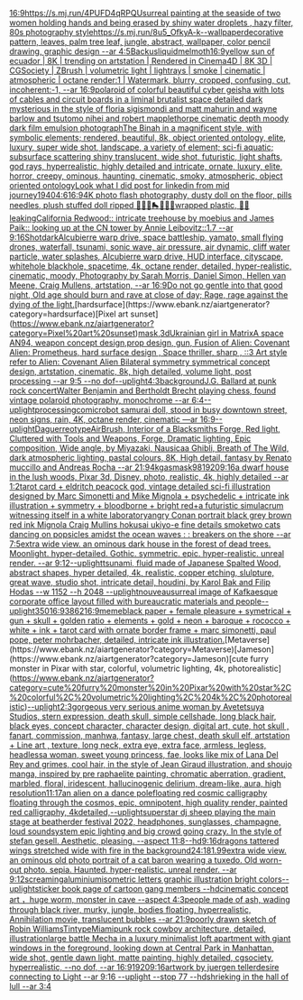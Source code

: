 [16:9](https://www.ebank.nz/aiartgenerator?category=16%3A9)[<https://s.mj.run/4PUFD4qRPQU>](https://www.ebank.nz/aiartgenerator?category=%3Chttps%3A//s.mj.run/4PUFD4qRPQU%3E)[surreal painting at the seaside of two women holding hands and being erased by shiny water droplets , hazy filter, 80s photography style](https://www.ebank.nz/aiartgenerator?category=surreal%20painting%20at%20the%20seaside%20of%20two%20women%20holding%20hands%20and%20being%20erased%20by%20shiny%20water%20droplets%20%2C%20hazy%20filter%2C%2080s%20photography%20style)[<https://s.mj.run/8u5_OfkyA-k>](https://www.ebank.nz/aiartgenerator?category=%3Chttps%3A//s.mj.run/8u5_OfkyA-k%3E)[--wallpaper](https://www.ebank.nz/aiartgenerator?category=--wallpaper)[decorative pattern, leaves, palm tree leaf, jungle, abstract, wallpaper, color pencil drawing, graphic design --ar 4:5](https://www.ebank.nz/aiartgenerator?category=decorative%20pattern%2C%20leaves%2C%20palm%20tree%20leaf%2C%20jungle%2C%20abstract%2C%20wallpaper%2C%20color%20pencil%20drawing%2C%20graphic%20design%20--ar%204%3A5)[Backus](https://www.ebank.nz/aiartgenerator?category=Backus)[liquid](https://www.ebank.nz/aiartgenerator?category=liquid)[melmoth](https://www.ebank.nz/aiartgenerator?category=melmoth)[16:9](https://www.ebank.nz/aiartgenerator?category=16%3A9)[yellow sun of ecuador | 8K | trending on artstation | Rendered in Cinema4D | 8K 3D | CGSociety | ZBrush | volumetric light | lightrays | smoke | cinematic | atmospheric | octane render:1 | Watermark, blurry, cropped, confusing, cut, incoherent:-1, --ar 16:9](https://www.ebank.nz/aiartgenerator?category=yellow%20sun%20of%20ecuador%20%7C%208K%20%7C%20trending%20on%20artstation%20%7C%20Rendered%20in%20Cinema4D%20%7C%208K%203D%20%7C%20CGSociety%20%7C%20ZBrush%20%7C%20volumetric%20light%20%7C%20lightrays%20%7C%20smoke%20%7C%20cinematic%20%7C%20atmospheric%20%7C%20octane%20render%3A1%20%7C%20Watermark%2C%20blurry%2C%20cropped%2C%20confusing%2C%20cut%2C%20incoherent%3A-1%2C%20--ar%2016%3A9)[polaroid of colorful beautiful cyber geisha with lots of cables and circuit boards in a liminal brutalist space detailed dark mysterious in the style of floria sigismondi and matt mahurin and wayne barlow and tsutomo nihei and robert mapplethorpe cinematic depth moody dark film emulsion photograph](https://www.ebank.nz/aiartgenerator?category=polaroid%20of%20colorful%20beautiful%20cyber%20geisha%20with%20lots%20of%20cables%20and%20circuit%20boards%20in%20a%20liminal%20brutalist%20space%20detailed%20dark%20mysterious%20in%20the%20style%20of%20floria%20sigismondi%20and%20matt%20mahurin%20and%20wayne%20barlow%20and%20tsutomo%20nihei%20and%20robert%20mapplethorpe%20cinematic%20depth%20moody%20dark%20film%20emulsion%20photograph)[The Binah in a magnificent style, with symbolic elements; rendered, beautiful, 8k, object oriented ontology, elite, luxury, super wide shot, landscape, a variety of element;  sci-fi aquatic; subsurface scattering shiny translucent, wide shot, futuristic, light shafts, god rays, hyperrealistic, highly detailed and intricate, ornate, luxury, elite, horror, creepy, ominous, haunting, cinematic, smoky, atmospheric, object oriented ontology](https://www.ebank.nz/aiartgenerator?category=The%20Binah%20in%20a%20magnificent%20style%2C%20with%20symbolic%20elements%3B%20rendered%2C%20beautiful%2C%208k%2C%20object%20oriented%20ontology%2C%20elite%2C%20luxury%2C%20super%20wide%20shot%2C%20landscape%2C%20a%20variety%20of%20element%3B%20%20sci-fi%20aquatic%3B%20subsurface%20scattering%20shiny%20translucent%2C%20wide%20shot%2C%20futuristic%2C%20light%20shafts%2C%20god%20rays%2C%20hyperrealistic%2C%20highly%20detailed%20and%20intricate%2C%20ornate%2C%20luxury%2C%20elite%2C%20horror%2C%20creepy%2C%20ominous%2C%20haunting%2C%20cinematic%2C%20smoky%2C%20atmospheric%2C%20object%20oriented%20ontology)[Look what I did post for linkedin from mid journey](https://www.ebank.nz/aiartgenerator?category=Look%20what%20I%20did%20post%20for%20linkedin%20from%20mid%20journey)[1940](https://www.ebank.nz/aiartgenerator?category=1940)[4:6](https://www.ebank.nz/aiartgenerator?category=4%3A6)[16:9](https://www.ebank.nz/aiartgenerator?category=16%3A9)[4K photo flash photography, dusty doll on the floor, pills needles, plush stuffed doll ripped 🦷🍄💛🛼💎💊💫wrapped plastic, 🦷🥚 leaking](https://www.ebank.nz/aiartgenerator?category=4K%20photo%20flash%20photography%2C%20dusty%20doll%20on%20the%20floor%2C%20pills%20needles%2C%20plush%20stuffed%20doll%20ripped%20%F0%9F%A6%B7%F0%9F%8D%84%F0%9F%92%9B%F0%9F%9B%BC%F0%9F%92%8E%F0%9F%92%8A%F0%9F%92%ABwrapped%20plastic%2C%20%F0%9F%A6%B7%F0%9F%A5%9A%20leaking)[California Redwood:: intricate treehouse by moebius and James Paik:: looking up at the CN tower by Annie Leibovitz::1.7 --ar 9:16](https://www.ebank.nz/aiartgenerator?category=California%20Redwood%3A%3A%20intricate%20treehouse%20by%20moebius%20and%20James%20Paik%3A%3A%20looking%20up%20at%20the%20CN%20tower%20by%20Annie%20Leibovitz%3A%3A1.7%20--ar%209%3A16)[Shot](https://www.ebank.nz/aiartgenerator?category=Shot)[dark](https://www.ebank.nz/aiartgenerator?category=dark)[Alcubierre warp drive, space battleship, yamato, small flying drones, waterfall, tsunami, sonic wave, air pressure, air dynamic, cliff water particle, water splashes, Alcubierre warp drive, HUD interface, cityscape, whitehole blackhole, spacetime, 4k, octane render, detailed, hyper-realistic, cinematic, moody, Photography by Sarah Morris, Daniel Simon, Hellen van Meene, Craig Mullens, artstation, --ar 16:9](https://www.ebank.nz/aiartgenerator?category=Alcubierre%20warp%20drive%2C%20space%20battleship%2C%20yamato%2C%20small%20flying%20drones%2C%20waterfall%2C%20tsunami%2C%20sonic%20wave%2C%20air%20pressure%2C%20air%20dynamic%2C%20cliff%20water%20particle%2C%20water%20splashes%2C%20Alcubierre%20warp%20drive%2C%20HUD%20interface%2C%20cityscape%2C%20whitehole%20blackhole%2C%20spacetime%2C%204k%2C%20octane%20render%2C%20detailed%2C%20hyper-realistic%2C%20cinematic%2C%20moody%2C%20Photography%20by%20Sarah%20Morris%2C%20Daniel%20Simon%2C%20Hellen%20van%20Meene%2C%20Craig%20Mullens%2C%20artstation%2C%20--ar%2016%3A9)[Do not go gentle into that good night, Old age should burn and rave at close of day; Rage, rage against the dying of the light.](https://www.ebank.nz/aiartgenerator?category=Do%20not%20go%20gentle%20into%20that%20good%20night%2C%20Old%20age%20should%20burn%20and%20rave%20at%20close%20of%20day%3B%20Rage%2C%20rage%20against%20the%20dying%20of%20the%20light.)[hardsurface](https://www.ebank.nz/aiartgenerator?category=hardsurface)[Pixel art sunset](https://www.ebank.nz/aiartgenerator?category=Pixel%20art%20sunset)[mask](https://www.ebank.nz/aiartgenerator?category=mask)[,3d](https://www.ebank.nz/aiartgenerator?category=%2C3d)[Ukrainian girl in Matrix](https://www.ebank.nz/aiartgenerator?category=Ukrainian%20girl%20in%20Matrix)[A space AN94,  weapon concept design,prop design, gun, Fusion of  Alien: Covenant Alien: Prometheus,  hard surface design ,   Space thriller, sharp , ::3  Art style refer to Alien: Covenant Alien   Bilateral symmetry       symmetrical   concept design,  artstation, cinematic,  8k, high detailed,  volume light,  post processing    --ar 9:5   --no dof](https://www.ebank.nz/aiartgenerator?category=A%20space%20AN94%2C%20%20weapon%20concept%20design%2Cprop%20design%2C%20gun%2C%20Fusion%20of%20%20Alien%3A%20Covenant%20Alien%3A%20Prometheus%2C%20%20hard%20surface%20design%20%2C%20%20%20Space%20thriller%2C%20sharp%20%2C%20%3A%3A3%20%20Art%20style%20refer%20to%20Alien%3A%20Covenant%20Alien%20%20%20Bilateral%20symmetry%20%20%20%20%20%20%20symmetrical%20%20%20concept%20design%2C%20%20artstation%2C%20cinematic%2C%20%208k%2C%20high%20detailed%2C%20%20volume%20light%2C%20%20post%20processing%20%20%20%20--ar%209%3A5%20%20%20--no%20dof)[--uplight](https://www.ebank.nz/aiartgenerator?category=--uplight)[4:3](https://www.ebank.nz/aiartgenerator?category=4%3A3)[background](https://www.ebank.nz/aiartgenerator?category=background)[J.G. Ballard at punk rock concert](https://www.ebank.nz/aiartgenerator?category=J.G.%20Ballard%20at%20punk%20rock%20concert)[Walter Benjamin and Bertholdt Brecht playing chess, found vintage polaroid photography, monochrome --ar 6:4](https://www.ebank.nz/aiartgenerator?category=Walter%20Benjamin%20and%20Bertholdt%20Brecht%20playing%20chess%2C%20found%20vintage%20polaroid%20photography%2C%20monochrome%20--ar%206%3A4)[--uplight](https://www.ebank.nz/aiartgenerator?category=--uplight)[processing](https://www.ebank.nz/aiartgenerator?category=processing)[comic](https://www.ebank.nz/aiartgenerator?category=comic)[robot samurai doll, stood in busy downtown street, neon signs, rain, 4K, octane render, cinematic —ar 16:9](https://www.ebank.nz/aiartgenerator?category=robot%20samurai%20doll%2C%20stood%20in%20busy%20downtown%20street%2C%20neon%20signs%2C%20rain%2C%204K%2C%20octane%20render%2C%20cinematic%20%E2%80%94ar%2016%3A9)[--uplight](https://www.ebank.nz/aiartgenerator?category=--uplight)[Daguerreotype](https://www.ebank.nz/aiartgenerator?category=Daguerreotype)[AirBrush, Interior of a Blacksmiths Forge, Red light, Cluttered with Tools and Weapons, Forge, Dramatic lighting, Epic composition, Wide angle, by Miyazaki, Nausicaa Ghibli, Breath of The Wild, dark atmospheric lighting, pastal colours, 8K, High detail, fantasy by Renato muccillo and Andreas Rocha --ar 21:9](https://www.ebank.nz/aiartgenerator?category=AirBrush%2C%20Interior%20of%20a%20Blacksmiths%20Forge%2C%20Red%20light%2C%20Cluttered%20with%20Tools%20and%20Weapons%2C%20Forge%2C%20Dramatic%20lighting%2C%20Epic%20composition%2C%20Wide%20angle%2C%20by%20Miyazaki%2C%20Nausicaa%20Ghibli%2C%20Breath%20of%20The%20Wild%2C%20dark%20atmospheric%20lighting%2C%20pastal%20colours%2C%208K%2C%20High%20detail%2C%20fantasy%20by%20Renato%20muccillo%20and%20Andreas%20Rocha%20--ar%2021%3A9)[4k](https://www.ebank.nz/aiartgenerator?category=4k)[gasmask](https://www.ebank.nz/aiartgenerator?category=gasmask)[98](https://www.ebank.nz/aiartgenerator?category=98)[1920](https://www.ebank.nz/aiartgenerator?category=1920)[9:16](https://www.ebank.nz/aiartgenerator?category=9%3A16)[a dwarf house in the lush woods, Pixar 3d, Disney, photo, realistic, 4k, highly detailed --ar 1:2](https://www.ebank.nz/aiartgenerator?category=a%20dwarf%20house%20in%20the%20lush%20woods%2C%20Pixar%203d%2C%20Disney%2C%20photo%2C%20realistic%2C%204k%2C%20highly%20detailed%20--ar%201%3A2)[tarot card + eldritch peacock god, vintage detailed sci-fi illustration designed by Marc Simonetti and Mike Mignola + psychedelic + intricate ink illustration + symmetry + bloodborne +  bright red+](https://www.ebank.nz/aiartgenerator?category=tarot%20card%20%2B%20eldritch%20peacock%20god%2C%20vintage%20detailed%20sci-fi%20illustration%20designed%20by%20Marc%20Simonetti%20and%20Mike%20Mignola%20%2B%20psychedelic%20%2B%20intricate%20ink%20illustration%20%2B%20symmetry%20%2B%20bloodborne%20%2B%20%20bright%20red%2B)[a futuristic simulacrum witnessing itself in a white laboratory](https://www.ebank.nz/aiartgenerator?category=a%20futuristic%20simulacrum%20witnessing%20itself%20in%20a%20white%20laboratory)[angry Conan portrait black grey brown red ink Mignola Craig Mullins hokusai ukiyo-e fine details smoke](https://www.ebank.nz/aiartgenerator?category=angry%20Conan%20portrait%20black%20grey%20brown%20red%20ink%20Mignola%20Craig%20Mullins%20hokusai%20ukiyo-e%20fine%20details%20smoke)[two cats dancing on popsicles amidst the ocean waves : : breakers on the shore --ar 7:5](https://www.ebank.nz/aiartgenerator?category=two%20cats%20dancing%20on%20popsicles%20amidst%20the%20ocean%20waves%20%3A%20%3A%20breakers%20on%20the%20shore%20--ar%207%3A5)[extra wide view. an ominous dark house in the forest of dead trees. Moonlight. hyper-detailed. Gothic. symmetric. epic. hyper-realistic. unreal render. --ar 9:12](https://www.ebank.nz/aiartgenerator?category=extra%20wide%20view.%20an%20ominous%20dark%20house%20in%20the%20forest%20of%20dead%20trees.%20Moonlight.%20hyper-detailed.%20Gothic.%20symmetric.%20epic.%20hyper-realistic.%20unreal%20render.%20--ar%209%3A12)[--uplight](https://www.ebank.nz/aiartgenerator?category=--uplight)[tsunami, fluid made of Japanese Spalted Wood, abstract shapes, hyper detailed, 4k, realistic, copper etching, slulpture, great wave, studio shot, intricate detail, houdini, by Karol Bak and Filip Hodas --w 1152 --h 2048 --uplight](https://www.ebank.nz/aiartgenerator?category=tsunami%2C%20fluid%20made%20of%20Japanese%20Spalted%20Wood%2C%20abstract%20shapes%2C%20hyper%20detailed%2C%204k%2C%20realistic%2C%20copper%20etching%2C%20slulpture%2C%20great%20wave%2C%20studio%20shot%2C%20intricate%20detail%2C%20houdini%2C%20by%20Karol%20Bak%20and%20Filip%20Hodas%20--w%201152%20--h%202048%20--uplight)[nouveau](https://www.ebank.nz/aiartgenerator?category=nouveau)[surreal image of Kafkaesque corporate office layout filled with bureaucratic materials and people](https://www.ebank.nz/aiartgenerator?category=surreal%20image%20of%20Kafkaesque%20corporate%20office%20layout%20filled%20with%20bureaucratic%20materials%20and%20people)[--uplight](https://www.ebank.nz/aiartgenerator?category=--uplight)[350](https://www.ebank.nz/aiartgenerator?category=350)[16:9](https://www.ebank.nz/aiartgenerator?category=16%3A9)[386](https://www.ebank.nz/aiartgenerator?category=386)[2](https://www.ebank.nz/aiartgenerator?category=2)[16:9](https://www.ebank.nz/aiartgenerator?category=16%3A9)[meme](https://www.ebank.nz/aiartgenerator?category=meme)[black paper + female pleasure + symetrical + gun + skull + golden ratio + elements + gold + neon + baroque + rococco + white + ink + tarot card with ornate border frame + marc simonetti, paul pope, peter mohrbacher, detailed, intricate ink illustration.](https://www.ebank.nz/aiartgenerator?category=black%20paper%20%2B%20female%20pleasure%20%2B%20symetrical%20%2B%20gun%20%2B%20skull%20%2B%20golden%20ratio%20%2B%20elements%20%2B%20gold%20%2B%20neon%20%2B%20baroque%20%2B%20rococco%20%2B%20white%20%2B%20ink%20%2B%20tarot%20card%20with%20ornate%20border%20frame%20%2B%20marc%20simonetti%2C%20paul%20pope%2C%20peter%20mohrbacher%2C%20detailed%2C%20intricate%20ink%20illustration.)[Metaverse](https://www.ebank.nz/aiartgenerator?category=Metaverse)[Jameson](https://www.ebank.nz/aiartgenerator?category=Jameson)[cute furry monster in Pixar with star, colorful, volumetric lighting, 4k, photorealistic](https://www.ebank.nz/aiartgenerator?category=cute%20furry%20monster%20in%20Pixar%20with%20star%2C%20colorful%2C%20volumetric%20lighting%2C%204k%2C%20photorealistic)[--uplight](https://www.ebank.nz/aiartgenerator?category=--uplight)[2:3](https://www.ebank.nz/aiartgenerator?category=2%3A3)[gorgeous very serious anime woman by Avetetsuya Studios, stern expression,  death skull, simple cellshade, long black  hair, black eyes, concept character, character design, digital art, cute, hot skull , fanart, commission, manhwa, fantasy, large chest, death skull elf, artstation  +  Line art , texture, long neck, extra eye, extra face, armless, legless, headless](https://www.ebank.nz/aiartgenerator?category=gorgeous%20very%20serious%20anime%20woman%20by%20Avetetsuya%20Studios%2C%20stern%20expression%2C%20%20death%20skull%2C%20simple%20cellshade%2C%20long%20black%20%20hair%2C%20black%20eyes%2C%20concept%20character%2C%20character%20design%2C%20digital%20art%2C%20cute%2C%20hot%20skull%20%2C%20fanart%2C%20commission%2C%20manhwa%2C%20fantasy%2C%20large%20chest%2C%20death%20skull%20elf%2C%20artstation%20%20%2B%20%20Line%20art%20%2C%20texture%2C%20long%20neck%2C%20extra%20eye%2C%20extra%20face%2C%20armless%2C%20legless%2C%20headless)[a woman, sweet young princess, fae, looks like mix of Lana Del Rey and grimes, cool hair, in the style of Jean Giraud illustration, and shoujo manga, inspired by pre raphaelite painting, chromatic aberration, gradient, marbled, floral, iridescent, hallucinogenic delirium, dream-like, aura, high resolution](https://www.ebank.nz/aiartgenerator?category=a%20woman%2C%20sweet%20young%20princess%2C%20fae%2C%20looks%20like%20mix%20of%20Lana%20Del%20Rey%20and%20grimes%2C%20cool%20hair%2C%20in%20the%20style%20of%20Jean%20Giraud%20illustration%2C%20and%20shoujo%20manga%2C%20inspired%20by%20pre%20raphaelite%20painting%2C%20chromatic%20aberration%2C%20gradient%2C%20marbled%2C%20floral%2C%20iridescent%2C%20hallucinogenic%20delirium%2C%20dream-like%2C%20aura%2C%20high%20resolution)[11:17](https://www.ebank.nz/aiartgenerator?category=11%3A17)[an alien on a dance pole](https://www.ebank.nz/aiartgenerator?category=an%20alien%20on%20a%20dance%20pole)[floating red cosmic calligraphy floating through the cosmos, epic, omnipotent, high quality render, painted red calligraphy, 4k](https://www.ebank.nz/aiartgenerator?category=floating%20red%20cosmic%20calligraphy%20floating%20through%20the%20cosmos%2C%20epic%2C%20omnipotent%2C%20high%20quality%20render%2C%20painted%20red%20calligraphy%2C%204k)[detailed,](https://www.ebank.nz/aiartgenerator?category=detailed%2C)[--uplight](https://www.ebank.nz/aiartgenerator?category=--uplight)[superstar dj sheep playing the main stage at beatherder festival 2022, headphones, sunglasses, champagne, loud soundsystem epic lighting and big crowd going crazy. In the style of stefan gesell. Aesthetic, pleasing. --aspect 11:8](https://www.ebank.nz/aiartgenerator?category=superstar%20dj%20sheep%20playing%20the%20main%20stage%20at%20beatherder%20festival%202022%2C%20headphones%2C%20sunglasses%2C%20champagne%2C%20loud%20soundsystem%20epic%20lighting%20and%20big%20crowd%20going%20crazy.%20In%20the%20style%20of%20stefan%20gesell.%20Aesthetic%2C%20pleasing.%20--aspect%2011%3A8)[--hd](https://www.ebank.nz/aiartgenerator?category=--hd)[9:16](https://www.ebank.nz/aiartgenerator?category=9%3A16)[dragons tattered wings stretched wide with fire in the background](https://www.ebank.nz/aiartgenerator?category=dragons%20tattered%20wings%20stretched%20wide%20with%20fire%20in%20the%20background)[24:18](https://www.ebank.nz/aiartgenerator?category=24%3A18)[1.99](https://www.ebank.nz/aiartgenerator?category=1.99)[extra wide view. an ominous old photo portrait of a cat baron wearing a tuxedo. Old worn-out photo. sepia. Haunted. hyper-realistic. unreal render. --ar 9:12](https://www.ebank.nz/aiartgenerator?category=extra%20wide%20view.%20an%20ominous%20old%20photo%20portrait%20of%20a%20cat%20baron%20wearing%20a%20tuxedo.%20Old%20worn-out%20photo.%20sepia.%20Haunted.%20hyper-realistic.%20unreal%20render.%20--ar%209%3A12)[screaming](https://www.ebank.nz/aiartgenerator?category=screaming)[aluminium](https://www.ebank.nz/aiartgenerator?category=aluminium)[isometric letters graphic illustration bright colors](https://www.ebank.nz/aiartgenerator?category=isometric%20letters%20graphic%20illustration%20bright%20colors)[--uplight](https://www.ebank.nz/aiartgenerator?category=--uplight)[sticker book page of cartoon gang members --hd](https://www.ebank.nz/aiartgenerator?category=sticker%20book%20page%20of%20cartoon%20gang%20members%20--hd)[cinematic concept art ，huge worm, monster in cave  --aspect 4:3](https://www.ebank.nz/aiartgenerator?category=cinematic%20concept%20art%20%EF%BC%8Chuge%20worm%2C%20monster%20in%20cave%20%20--aspect%204%3A3)[people made of ash, wading through black river, murky, jungle, bodies floating, hyperrealistic, Annihilation movie, translucent bubbles --ar 21:9](https://www.ebank.nz/aiartgenerator?category=people%20made%20of%20ash%2C%20wading%20through%20black%20river%2C%20murky%2C%20jungle%2C%20bodies%20floating%2C%20hyperrealistic%2C%20Annihilation%20movie%2C%20translucent%20bubbles%20--ar%2021%3A9)[poorly drawn sketch of Robin Williams](https://www.ebank.nz/aiartgenerator?category=poorly%20drawn%20sketch%20of%20Robin%20Williams)[Tintype](https://www.ebank.nz/aiartgenerator?category=Tintype)[Miami](https://www.ebank.nz/aiartgenerator?category=Miami)[punk rock cowboy architecture, detailed, illustration](https://www.ebank.nz/aiartgenerator?category=punk%20rock%20cowboy%20architecture%2C%20detailed%2C%20illustration)[large battle Mecha in a luxury minimalist loft apartment with giant windows in the foreground, looking down at Central Park in Manhattan, wide shot, gentle dawn light, matte painting, highly detailed, cgsociety, hyperrealistic, --no dof, --ar 16:9](https://www.ebank.nz/aiartgenerator?category=large%20battle%20Mecha%20in%20a%20luxury%20minimalist%20loft%20apartment%20with%20giant%20windows%20in%20the%20foreground%2C%20looking%20down%20at%20Central%20Park%20in%20Manhattan%2C%20wide%20shot%2C%20gentle%20dawn%20light%2C%20matte%20painting%2C%20highly%20detailed%2C%20cgsociety%2C%20hyperrealistic%2C%20--no%20dof%2C%20--ar%2016%3A9)[1920](https://www.ebank.nz/aiartgenerator?category=1920)[9:16](https://www.ebank.nz/aiartgenerator?category=9%3A16)[artwork by juergen teller](https://www.ebank.nz/aiartgenerator?category=artwork%20by%20juergen%20teller)[desire connecting to Light --ar 9:16 --uplight --stop 77 --hd](https://www.ebank.nz/aiartgenerator?category=desire%20connecting%20to%20Light%20--ar%209%3A16%20--uplight%20--stop%2077%20--hd)[shrieking in the hall of lull --ar 3:4](https://www.ebank.nz/aiartgenerator?category=shrieking%20in%20the%20hall%20of%20lull%20--ar%203%3A4)